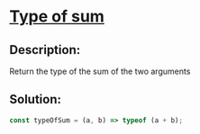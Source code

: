 # **[Type of sum](https://www.codewars.com/kata/5a2e9ae2b6cfd7692a0000ba/javascript)**

## **Description**:

Return the type of the sum of the two arguments

## **Solution**:

```javascript
const typeOfSum = (a, b) => typeof (a + b);
```
